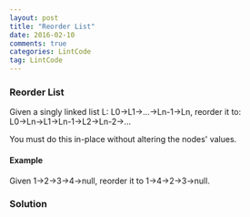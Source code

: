 ```yaml
---
layout: post
title: "Reorder List"
date: 2016-02-10
comments: true
categories: LintCode
tag: LintCode
---
```


### Reorder List

Given a singly linked list L: L0→L1→…→Ln-1→Ln,
reorder it to: L0→Ln→L1→Ln-1→L2→Ln-2→…

You must do this in-place without altering the nodes' values.

#### Example

Given 1->2->3->4->null, reorder it to 1->4->2->3->null.

<!--more-->

### Solution
